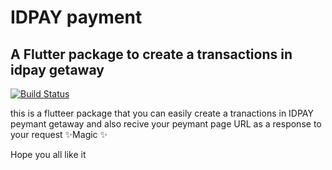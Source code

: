 # IDPAY payment
## A Flutter package to create a transactions in idpay getaway

[![Build Status](https://travis-ci.org/joemccann/dillinger.svg?branch=master)](https://travis-ci.org/joemccann/dillinger)

this is a flutteer package that you can easily create a tranactions in IDPAY peymant getaway
and also recive your peymant page URL as a response to your request
 ✨Magic ✨

Hope you all like it

